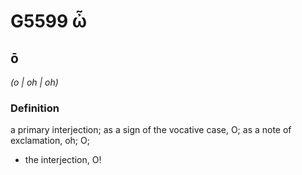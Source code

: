 # G5599 ὦ

## ō

_(o | oh | oh)_

### Definition

a primary interjection; as a sign of the vocative case, O; as a note of exclamation, oh; O; 

- the interjection, O!
